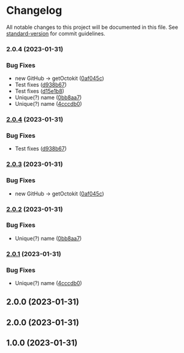 # Changelog

All notable changes to this project will be documented in this file. See [standard-version](https://github.com/conventional-changelog/standard-version) for commit guidelines.

### 2.0.4 (2023-01-31)


### Bug Fixes

* new GitHub -> getOctokit ([0af045c](https://github.com/actions/upload-release-asset/commit/0af045c76936b9a6ac88f5e59312c1bc3a380c3c))
* Test fixes ([d938b67](https://github.com/actions/upload-release-asset/commit/d938b67167e7cb1a071f5ac383cbbafe5444c533))
* Test fixes ([d15e1b8](https://github.com/actions/upload-release-asset/commit/d15e1b8be2372ec01c6ed3591378de1c885872cd))
* Unique(?) name ([0bb8aa7](https://github.com/actions/upload-release-asset/commit/0bb8aa78084c3193c1ddbbdad871571ed0cbc775))
* Unique(?) name ([4cccdb0](https://github.com/actions/upload-release-asset/commit/4cccdb08d1878b7b54c4d9ceae67f5e632144336))

### [2.0.4](https://github.com/actions/upload-release-asset/compare/v2.0.3...v2.0.4) (2023-01-31)


### Bug Fixes

* Test fixes ([d938b67](https://github.com/actions/upload-release-asset/commit/d938b67167e7cb1a071f5ac383cbbafe5444c533))

### [2.0.3](https://github.com/actions/upload-release-asset/compare/v2.0.2...v2.0.3) (2023-01-31)


### Bug Fixes

* new GitHub -> getOctokit ([0af045c](https://github.com/actions/upload-release-asset/commit/0af045c76936b9a6ac88f5e59312c1bc3a380c3c))

### [2.0.2](https://github.com/actions/upload-release-asset/compare/v2.0.1...v2.0.2) (2023-01-31)


### Bug Fixes

* Unique(?) name ([0bb8aa7](https://github.com/actions/upload-release-asset/commit/0bb8aa78084c3193c1ddbbdad871571ed0cbc775))

### [2.0.1](https://github.com/actions/upload-release-asset/compare/v2.0.0...v2.0.1) (2023-01-31)


### Bug Fixes

* Unique(?) name ([4cccdb0](https://github.com/actions/upload-release-asset/commit/4cccdb08d1878b7b54c4d9ceae67f5e632144336))

## 2.0.0 (2023-01-31)

## 2.0.0 (2023-01-31)

## 1.0.0 (2023-01-31)
